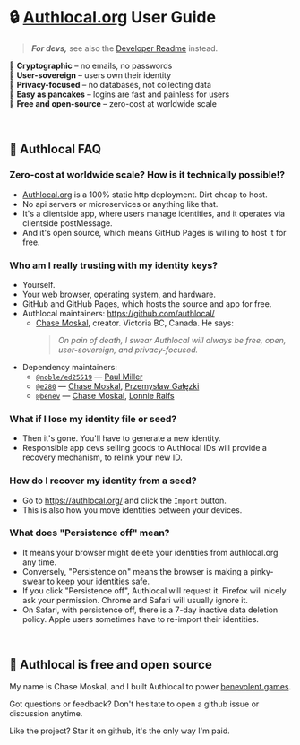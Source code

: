 
# 🔒 [Authlocal.org](https://authlocal.org/) User Guide
> ***For devs,*** see also the [Developer Readme](README.md) instead.

🔑 **Cryptographic** – no emails, no passwords  
🗽 **User-sovereign** – users own their identity  
🥷 **Privacy-focused** – no databases, not collecting data  
🥞 **Easy as pancakes** – logins are fast and painless for users  
💖 **Free and open-source** – zero-cost at worldwide scale  

<br/>

## 🤔 Authlocal FAQ

### Zero-cost at worldwide scale? How is it technically possible!?
- [Authlocal.org](https://authlocal.org/) is a 100% static http deployment. Dirt cheap to host.
- No api servers or microservices or anything like that.
- It's a clientside app, where users manage identities, and it operates via clientside postMessage.
- And it's open source, which means GitHub Pages is willing to host it for free.

### Who am I really trusting with my identity keys?
- Yourself.
- Your web browser, operating system, and hardware.
- GitHub and GitHub Pages, which hosts the source and app for free.
- Authlocal maintainers: https://github.com/authlocal/
  - [Chase Moskal](https://github.com/chase-moskal/), creator. Victoria BC, Canada. He says:  
    > *On pain of death, I swear Authlocal will always be free, open, user-sovereign, and privacy-focused.*
- Dependency maintainers:
  - [`@noble/ed25519`](https://github.com/paulmillr/noble-ed25519) — [Paul Miller](https://github.com/paulmillr)
  - [`@e280`](https://github.com/orgs/e280) — [Chase Moskal](https://github.com/chase-moskal/), [Przemysław Gałęzki](https://github.com/zenkyuv)
  - [`@benev`](https://github.com/benevolent-games) — [Chase Moskal](https://github.com/chase-moskal/), [Lonnie Ralfs](https://github.com/lonnie-ralfs/)

### What if I lose my identity file or seed?
- Then it's gone. You'll have to generate a new identity.
- Responsible app devs selling goods to Authlocal IDs will provide a recovery mechanism, to relink your new ID.

### How do I recover my identity from a seed?
- Go to https://authlocal.org/ and click the `Import` button.
- This is also how you move identities between your devices.

### What does "Persistence off" mean?
- It means your browser might delete your identities from authlocal.org any time.
- Conversely, "Persistence on" means the browser is making a pinky-swear to keep your identities safe.
- If you click "Persistence off", Authlocal will request it. Firefox will nicely ask your permission. Chrome and Safari will usually ignore it.
- On Safari, with persistence off, there is a 7-day inactive data deletion policy. Apple users sometimes have to re-import their identities.

<br/>

## 💖 Authlocal is free and open source

My name is Chase Moskal, and I built Authlocal to power [benevolent.games](http://benevolent.games/).

Got questions or feedback? Don't hesitate to open a github issue or discussion anytime.

Like the project? Star it on github, it's the only way I'm paid.


